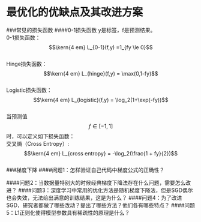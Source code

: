 # 最优化的优缺点及其改进方案
###常见的损失函数
####0-1损失函数
y是标签，f是预测结果。  
0-1损失函数：  
$$\kern{4 em} L_{0-1}(f,y) =1_{fy \le 0}$$  
Hinge损失函数：  
$$\kern{4 em} L_{hinge}(f,y) = \max(0,1-fy)$$  
Logistic损失函数：  
$$\kern{4 em} L_{logistic}(f,y) = \log_2(1+\exp(-fy))$$  
当预测值$$f \in [-1, 1]$$时，可以定义如下损失函数：  
交叉熵（Cross Entropy）:  
$$\kern{4 em} L_{cross entropy} = -\log_2(\frac{1 + fy}{2})$$  
###梯度下降
####问题1：怎样验证自己代码中梯度公式的正确性？

####问题2：当数据量特别大的时候经典梯度下降法存在什么问题，需要怎么改进？
####问题3：深度学习中常用的优化方法是随机梯度下降法，但是SGD偶尔也会失效，无法给出满意的训练结果，这是为什么？
####问题4：为了改进SGD，研究者都做了哪些改动？提出了哪些方法？他们各有哪些特点？
####问题5：L1正则化使得模型参数具有稀疏性的原理是什么？
